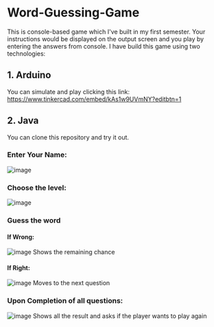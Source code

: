 # Word-Guessing-Game
This is console-based game which I've built in my first semester. Your instructions would be displayed on the output screen and you play by entering the answers from console.  I have build this game using two technologies:


## 1. Arduino
You can simulate and play clicking this link:
https://www.tinkercad.com/embed/kAs1w9UVmNY?editbtn=1

## 2. Java
You can clone this repository and try it out.

### Enter Your Name:
![image](https://user-images.githubusercontent.com/65732044/166122781-92838bd9-5cfe-41a4-884a-5d2957b57f38.png)

### Choose the level:
![image](https://user-images.githubusercontent.com/65732044/166122799-c6ea3179-c789-4cba-903d-f1ffb90c0e83.png)

### Guess the word
#### If Wrong:
![image](https://user-images.githubusercontent.com/65732044/166122820-717cd469-c03f-47fb-833c-48eee9d9b243.png)
Shows the remaining chance

#### If Right:
![image](https://user-images.githubusercontent.com/65732044/166122842-e224ef21-f07e-499a-8619-abd645266998.png)
Moves to the next question

### Upon Completion of all questions:
![image](https://user-images.githubusercontent.com/65732044/166122872-94600fc6-3374-4ec7-b9ee-4b792279b9d4.png)
Shows all the result and asks if the player wants to play again

